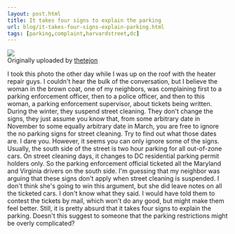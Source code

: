 ```yaml
---
layout: post.html
title: It takes four signs to explain the parking
url: blog/it-takes-four-signs-explain-parking.html
tags: [parking,complaint,harvardstreet,dc]
---
```

[![](http://farm4.static.flickr.com/3120/3157873156_927ce8939f_m.jpg)](http://www.flickr.com/photos/thetejon/3157873156/)  
Originally uploaded by [thetejon](http://www.flickr.com/people/thetejon/)

I took this photo the other day while I was up on the roof with the heater repair guys. I couldn't hear the bulk of the conversation, but I believe the woman in the brown coat, one of my neighbors, was complaining first to a parking enforcement officer, then to a police officer, and then to this woman, a parking enforcement supervisor, about tickets being written. During the winter, they suspend street cleaning. They don't change the signs, they just assume you know that, from some arbitrary date in November to some equally arbitrary date in March, you are free to ignore the no parking signs for street cleaning. Try to find out what those dates are. I dare you. However, it seems you can only ignore some of the signs. Usually, the south side of the street is two hour parking for all out-of-zone cars. On street cleaning days, it changes to DC residential parking permit holders only. So the parking enforcement official ticketed all the Maryland and Virginia drivers on the south side. I'm guessing that my neighbor was arguing that these signs don't apply when street cleaning is suspended. I don't think she's going to win this argument, but she did leave notes on all the ticketed cars. I don't know what they said. I would have told them to contest the tickets by mail, which won't do any good, but might make them feel better. Still, it is pretty absurd that it takes four signs to explain the parking. Doesn't this suggest to someone that the parking restrictions might be overly complicated?   

